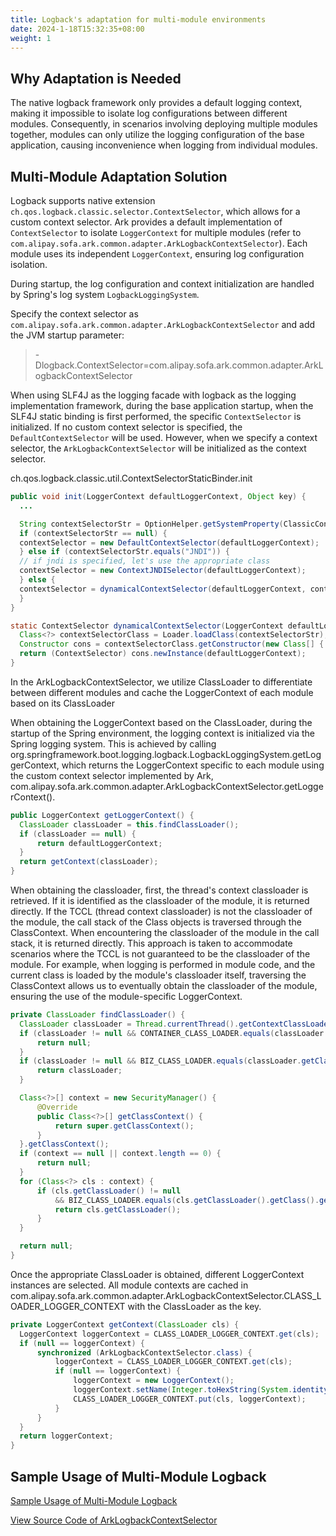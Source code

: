 ```yaml
---
title: Logback's adaptation for multi-module environments
date: 2024-1-18T15:32:35+08:00
weight: 1
---
```


## Why Adaptation is Needed
The native logback framework only provides a default logging context, making it impossible to isolate log configurations between different modules. Consequently, in scenarios involving deploying multiple modules together, modules can only utilize the logging configuration of the base application, causing inconvenience when logging from individual modules.

## Multi-Module Adaptation Solution
Logback supports native extension `ch.qos.logback.classic.selector.ContextSelector`, which allows for a custom context selector. Ark provides a default implementation of `ContextSelector` to isolate `LoggerContext` for multiple modules (refer to `com.alipay.sofa.ark.common.adapter.ArkLogbackContextSelector`). Each module uses its independent `LoggerContext`, ensuring log configuration isolation.

During startup, the log configuration and context initialization are handled by Spring's log system `LogbackLoggingSystem`.

Specify the context selector as `com.alipay.sofa.ark.common.adapter.ArkLogbackContextSelector` and add the JVM startup parameter:
> -Dlogback.ContextSelector=com.alipay.sofa.ark.common.adapter.ArkLogbackContextSelector

When using SLF4J as the logging facade with logback as the logging implementation framework, during the base application startup, when the SLF4J static binding is first performed, the specific `ContextSelector` is initialized. If no custom context selector is specified, the `DefaultContextSelector` will be used. However, when we specify a context selector, the `ArkLogbackContextSelector` will be initialized as the context selector.

ch.qos.logback.classic.util.ContextSelectorStaticBinder.init

```java
public void init(LoggerContext defaultLoggerContext, Object key) {
  ...

  String contextSelectorStr = OptionHelper.getSystemProperty(ClassicConstants.LOGBACK_CONTEXT_SELECTOR);
  if (contextSelectorStr == null) {
  contextSelector = new DefaultContextSelector(defaultLoggerContext);
  } else if (contextSelectorStr.equals("JNDI")) {
  // if jndi is specified, let's use the appropriate class
  contextSelector = new ContextJNDISelector(defaultLoggerContext);
  } else {
  contextSelector = dynamicalContextSelector(defaultLoggerContext, contextSelectorStr);
  }
}

static ContextSelector dynamicalContextSelector(LoggerContext defaultLoggerContext, String contextSelectorStr) {
  Class<?> contextSelectorClass = Loader.loadClass(contextSelectorStr);
  Constructor cons = contextSelectorClass.getConstructor(new Class[] { LoggerContext.class });
  return (ContextSelector) cons.newInstance(defaultLoggerContext);
}
```

In the ArkLogbackContextSelector, we utilize ClassLoader to differentiate between different modules and cache the LoggerContext of each module based on its ClassLoader

When obtaining the LoggerContext based on the ClassLoader, during the startup of the Spring environment, the logging context is initialized via the Spring logging system. This is achieved by calling org.springframework.boot.logging.logback.LogbackLoggingSystem.getLoggerContext, which returns the LoggerContext specific to each module using the custom context selector implemented by Ark, com.alipay.sofa.ark.common.adapter.ArkLogbackContextSelector.getLoggerContext().

```java
public LoggerContext getLoggerContext() {
  ClassLoader classLoader = this.findClassLoader();
  if (classLoader == null) {
      return defaultLoggerContext;
  }
  return getContext(classLoader);
}
```

When obtaining the classloader, first, the thread's context classloader is retrieved. If it is identified as the classloader of the module, it is returned directly. If the TCCL (thread context classloader) is not the classloader of the module, the call stack of the Class objects is traversed through the ClassContext. When encountering the classloader of the module in the call stack, it is returned directly. This approach is taken to accommodate scenarios where the TCCL is not guaranteed to be the classloader of the module.
For example, when logging is performed in module code, and the current class is loaded by the module's classloader itself, traversing the ClassContext allows us to eventually obtain the classloader of the module, ensuring the use of the module-specific LoggerContext.

```java
private ClassLoader findClassLoader() {
  ClassLoader classLoader = Thread.currentThread().getContextClassLoader();
  if (classLoader != null && CONTAINER_CLASS_LOADER.equals(classLoader.getClass().getName())) {
      return null;
  }
  if (classLoader != null && BIZ_CLASS_LOADER.equals(classLoader.getClass().getName())) {
      return classLoader;
  }

  Class<?>[] context = new SecurityManager() {
      @Override
      public Class<?>[] getClassContext() {
          return super.getClassContext();
      }
  }.getClassContext();
  if (context == null || context.length == 0) {
      return null;
  }
  for (Class<?> cls : context) {
      if (cls.getClassLoader() != null
          && BIZ_CLASS_LOADER.equals(cls.getClassLoader().getClass().getName())) {
          return cls.getClassLoader();
      }
  }

  return null;
}
```

Once the appropriate ClassLoader is obtained, different LoggerContext instances are selected. All module contexts are cached in com.alipay.sofa.ark.common.adapter.ArkLogbackContextSelector.CLASS_LOADER_LOGGER_CONTEXT with the ClassLoader as the key.

```java
private LoggerContext getContext(ClassLoader cls) {
  LoggerContext loggerContext = CLASS_LOADER_LOGGER_CONTEXT.get(cls);
  if (null == loggerContext) {
      synchronized (ArkLogbackContextSelector.class) {
          loggerContext = CLASS_LOADER_LOGGER_CONTEXT.get(cls);
          if (null == loggerContext) {
              loggerContext = new LoggerContext();
              loggerContext.setName(Integer.toHexString(System.identityHashCode(cls)));
              CLASS_LOADER_LOGGER_CONTEXT.put(cls, loggerContext);
          }
      }
  }
  return loggerContext;
}
```

## Sample Usage of Multi-Module Logback
[Sample Usage of Multi-Module Logback](https://github.com/koupleless/samples/blob/main/springboot-samples/logging/logback/README.md)

[View Source Code of ArkLogbackContextSelector](https://github.com/sofastack/sofa-ark/blob/master/sofa-ark-parent/core/common/src/main/java/com/alipay/sofa/ark/common/adapter/ArkLogbackContextSelector.java)

